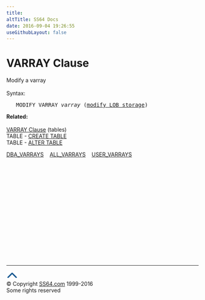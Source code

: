 ```yaml
---
title:
altTitle: SS64 Docs
date: 2016-09-04 19:26:55
useGithubLayout: false
---
```

<!-- #BeginLibraryItem "/Library/head_ora.lbi" --><!-- #EndLibraryItem --><h1>VARRAY Clause</h1> 
<p>Modify a varray <br><br>
  Syntax:</p>
<pre>   MODIFY VARRAY <i>varray</i> (<a href="clause_lob.html">modify_LOB_storage</a>)</pre>
<p><b> Related:</b><br>
<br>
<a href="clause_varray2.html">VARRAY Clause</a> (tables)<br>
TABLE - <a href="table_c.html">CREATE TABLE</a><br>
TABLE - <a href="table_a.html">ALTER TABLE</a></p>
<p class="code">  <a href="../orad/DBA_VARRAYS.html">DBA_VARRAYS</a>&nbsp;&nbsp;&nbsp;&nbsp;<a href="../orad/ALL_VARRAYS.html">ALL_VARRAYS</a>&nbsp;&nbsp;&nbsp;&nbsp;<a href="../orad/USER_VARRAYS.html">USER_VARRAYS</a>  </p><!-- #BeginLibraryItem "/Library/foot_ora.lbi" --><p><script async="" src="//pagead2.googlesyndication.com/pagead/js/adsbygoogle.js"></script>
<!-- oracle-footer -->
<ins class="adsbygoogle" style="display:inline-block;width:300px;height:250px" data-ad-client="ca-pub-6140977852749469" data-ad-slot="4275490898"></ins>
<script>
(adsbygoogle = window.adsbygoogle || []).push({});
</script></p>
<hr>
<div id="bl" class="footer"><a href="#"><img src="../images/top.png" width="30" height="22" alt="Back to the Top"></a></div>
<div id="br" class="footer, tagline">© Copyright <a href="http://ss64.com/">SS64.com</a> 1999-2016<br>
Some rights reserved</div><!-- #EndLibraryItem -->

